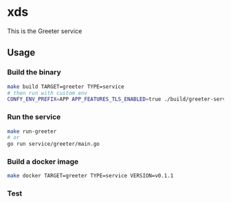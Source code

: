 # xds

This is the Greeter service

## Usage

### Build the binary

```bash
make build TARGET=greeter TYPE=service
# then run with custom env
CONFY_ENV_PREFIX=APP APP_FEATURES_TLS_ENABLED=true ./build/greeter-service
```

### Run the service

```bash
make run-greeter
# or
go run service/greeter/main.go
```

### Build a docker image

```bash
make docker TARGET=greeter TYPE=service VERSION=v0.1.1
```

### Test

